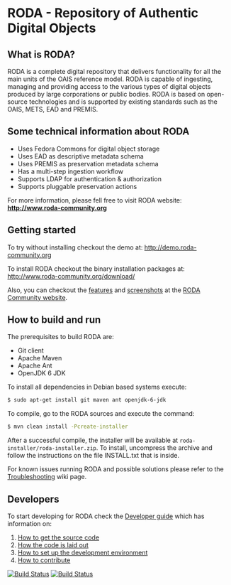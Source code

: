RODA - Repository of Authentic Digital Objects
==============================================

## What is RODA?
RODA is a complete digital repository that delivers functionality for all the main units of the OAIS reference model. RODA is capable of ingesting, managing and providing access to the various types of digital objects produced by large corporations or public bodies. RODA is based on open-source technologies and is supported by existing standards such as the OAIS, METS, EAD and PREMIS.

## Some technical information about RODA

* Uses Fedora Commons for digital object storage
* Uses EAD as descriptive metadata schema
* Uses PREMIS as preservation metadata schema
* Has a multi-step ingestion workflow
* Supports LDAP for authentication & authorization
* Supports pluggable preservation actions


For more information, please fell free to visit RODA website:
**<http://www.roda-community.org>**

## Getting started

To try without installing checkout the demo at: <http://demo.roda-community.org>

To install RODA checkout the binary installation packages at: http://www.roda-community.org/download/

Also, you can checkout the [features](http://www.roda-community.org/what-is-roda/) and [screenshots](http://www.roda-community.org/screenshots/) at the [RODA Community website](http://www.roda-community.org).

## How to build and run

The prerequisites to build RODA are:
 * Git client
 * Apache Maven
 * Apache Ant
 * OpenJDK 6 JDK

To install all dependencies in Debian based systems execute:
```bash
$ sudo apt-get install git maven ant openjdk-6-jdk
```

To compile, go to the RODA sources and execute the command:
```bash
$ mvn clean install -Pcreate-installer
```

After a successful compile, the installer will be available at `roda-installer/roda-installer.zip`. To install, uncompress the archive and follow the instructions on the file INSTALL.txt that is inside.

For known issues running RODA and possible solutions please refer to the [Troubleshooting](https://github.com/keeps/roda/wiki/Troubleshooting) wiki page.

## Developers

To start developing for RODA check the [Developer guide](https://github.com/keeps/roda/wiki/Developer-guide) which has information on:

1. [How to get the source code](https://github.com/keeps/roda/wiki/Developer-guide#-how-to-get-the-source-code)
2. [How the code is laid out](https://github.com/keeps/roda/wiki/Developer-guide#-how-the-code-is-laid-out)
3. [How to set up the development environment](https://github.com/keeps/roda/wiki/Developer-guide#-how-to-set-up-the-development-environment)
4. [How to contribute](https://github.com/keeps/roda/wiki/Developer-guide#-how-to-contribute)

[![Build Status](https://travis-ci.org/keeps/roda.png?branch=master)](https://travis-ci.org/keeps/roda)
[![Build Status](https://codeship.com/projects/97131/status?branch=master)](https://codeship.com/projects/97131)
